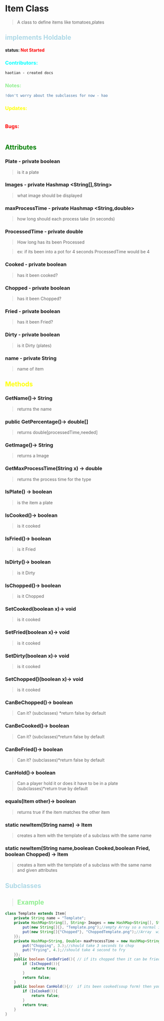 # Item Class 
> A class to define items like tomatoes,plates 
##  <span style="color:lightblue;">implements Holdable</span>
#### status: <span style="color:Red;">Not Started</span>
### <span style="color:cyan;">Contributors:</span>
<!--put your names here between the ``` if you worked on it, and put what you did-->
```diff
haotian - created docs
```
### <span style="color:lightgreen;">Notes:</span>
```diff
!don't worry about the subclasses for now - hao
```
### <span style="color:yellow;">Updates:</span>
```diff

```
### <span style="color:red;">Bugs:</span>
```diff

```
## <span style="color:green;">Attributes</span>

### **Plate** - private boolean
> is it a plate

### **Images** - private Hashmap <String[],String>
> what image should be displayed 
 ### **maxProcessTime** - private Hashmap <String,double>
>how long should each process take (in seconds)

### **ProcessedTime** - private double
>How long has its been Processed 

>ex: if its been into a pot for 4 seconds ProcessedTime would be 4

### **Cooked** - private boolean
> has it been cooked?

### **Chopped** - private boolean
> has it been Chopped?

### **Fried** - private boolean
> has it been Fried?

### **Dirty** - private boolean
> is it Dirty (plates)

### **name** - private String
>name of item 

## <span style="color:yellow;">Methods</span>

### **GetName()**-> String
>returns the name 

### **public GetPercentage()**-> double[]
>returns double[processedTime,needed]

### **GetImage()**-> String
>returns a Image 
### **GetMaxProcessTime(String x)** -> double
>returns the process time for the type

### **IsPlate()** -> boolean
> is the item a plate
### **IsCooked()**-> boolean
>is it cooked
### **IsFried()**-> boolean
>is it Fried
### **IsDirty()**-> boolean
>is it Dirty
### **IsChopped()**-> boolean
>is it Chopped

### **SetCooked(boolean x)**-> void
>is it cooked
### **SetFried(boolean x)**-> void
>is it cooked
### **SetDirty(boolean x)**-> void
>is it cooked
### **SetChopped()(boolean x)**-> void
>is it cooked

### **CanBeChopped()**-> boolean
>Can it? (subclasses) *return false by default
### **CanBeCooked()**-> boolean
>Can it? (subclasses)*return false by default
### **CanBeFried()**-> boolean
>Can it? (subclasses)*return false by default
### **CanHold()**-> boolean
>Can a player hold it or does it have to be in a plate (subclasses)*return true by default

### **equals(Item other)**-> boolean
>returns true if the item matches the other item 

### **static newItem(String name)** -> Item 
> creates a Item with the template of a subclass with the same name

### **static newItem(String name,boolean Cooked,boolean Fried, boolean Chopped)** -> Item 
> creates a Item with the template of a subclass with the same name and given attributes

## <span style="color:lightblue;">Subclasses</span>
> ## <span style="color:lightgreen;">Example</span>   
```java
class Template extends Item{
    private String name = "Template";
    private HashMap<String[], String> Images = new HashMap<String[], String>(){{
        put(new String[]{}, "Template.png");//empty Array so a normal image
        put(new String[]{"Chopped"}, "ChoppedTemplate.png");//Array  with a Chopped string so a Chopped image 
    }};
    private HashMap<String, Double> maxProcessTime = new HashMap<String, Double>(){{
        put("Chopping", 3.);//should take 3 seconds to chop
        put("Frying", 4.);//should take 4 second to fry
    }};
    public boolean CanBeFried(){ // if its chopped then it can be fried 
        if (IsChopped()){
            return true;
        }
        return false;
    }
    public boolean CanHold(){//  if its been cooked(soup form) then you can't hold it without a plate
        if (IsCooked()){
            return false;
        }
        return true;
    }
}

```

